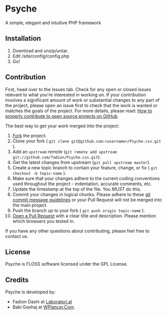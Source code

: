 # Psyche

A simple, elegant and intuitive PHP framework

## Installation

1. Download and unzip/untar.
2. Edit /site/config/config.php
3. Go!

## Contribution

First, head over to the Issues tab. Check for any open or closed issues relevant to what you're interested in working on. If your contribution involves a significant amount of work or substantial changes to any part of the project, please open an issue first to check that the work is wanted or matches the goals of the project. For more details, please read: [How to properly contribute to open source projects on GitHub](http://gun.io/blog/how-to-github-fork-branch-and-pull-request/). 

The best way to get your work merged into the project:

1. [Fork](http://help.github.com/fork-a-repo/) the project.
2. Clone your fork ( `git clone git@github.com:<username>/Psyche.css.git` ).
3. Add an `upstream` remote (`git remote add upstream git://github.com/fadion/Psyche.css.git`).
4. Get the latest changes from upstream (`git pull upstream master`).
5. Create a new topic branch to contain your feature, change, or fix ( `git checkout -b topic-name` ).
6. Make sure that your changes adhere to the current coding conventions used throughout the project - indentation, accurate comments, etc.
7. Update the timestamp at the top of the file. You *MUST* do this.
8. Commit your changes in logical chunks. Please adhere to these [git commit message guidelines](http://tbaggery.com/2008/04/19/a-note-about-git-commit-messages.html) or your Pull Request will not be merged into the main project.
9. Push the branch up to your fork ( `git push origin topic-name` ).
10. [Open a Pull Request](http://help.github.com/send-pull-requests/) with a clear title and description. Please mention which browsers you tested in.

If you have any other questions about contributing, please feel free to contact us.

## License

Psyche is FLOSS software licensed under the GPL License.

## Credits

Psyche is developed by:
* Fadion Dashi at [Laboratori.al](http://laboratori.al/ "Web Developer and Designer from Tirana, Albania")
* Baki Goxhaj at [WPlancer.Com](http://wplancer.com/ "WordPress Freelancer").